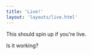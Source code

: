 ```yaml
---
title: 'Live!'
layout: 'layouts/live.html'
---
```


This should spin up if you're live.

Is it working?
